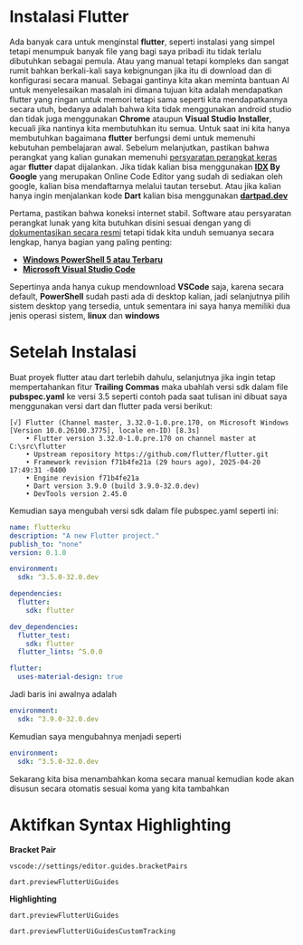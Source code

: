 # Instalasi Flutter

Ada banyak cara untuk menginstal **flutter**, seperti instalasi yang simpel tetapi menumpuk banyak file yang bagi saya pribadi itu tidak terlalu dibutuhkan sebagai pemula. Atau yang manual tetapi kompleks dan sangat rumit bahkan berkali-kali saya kebignungan jika itu di download dan di konfigurasi secara manual. Sebagai gantinya kita akan meminta bantuan AI untuk menyelesaikan masalah ini dimana tujuan kita adalah mendapatkan flutter yang ringan untuk memori tetapi sama seperti kita mendapatkannya secara utuh, bedanya adalah bahwa kita tidak menggunakan android studio dan tidak juga menggunakan **Chrome** ataupun **Visual Studio Installer**, kecuali jika nantinya kita membutuhkan itu semua. Untuk saat ini kita hanya membutuhkan bagaimana **flutter** berfungsi demi untuk memenuhi kebutuhan pembelajaran awal. Sebelum melanjutkan, pastikan bahwa perangkat yang kalian gunakan memenuhi [persyaratan perangkat keras](https://docs.flutter.dev/get-started/install/windows/mobile#hardware-requirements "docs.flutter.dev") agar **flutter** dapat dijalankan. Jika tidak kalian bisa menggunakan **[IDX](https://idx.google.com) By Google** yang merupakan Online Code Editor yang sudah di sediakan oleh google, kalian bisa mendaftarnya melalui tautan tersebut. Atau jika kalian hanya ingin menjalankan kode **Dart** kalian bisa menggunakan **[dartpad.dev](https://dartpad.dev/)**

Pertama, pastikan bahwa koneksi internet stabil. Software atau persyaratan perangkat lunak yang kita butuhkan disini sesuai dengan yang di [dokumentasikan secara resmi](https://docs.flutter.dev/get-started/install/windows/mobile "docs.flutter.dev") tetapi tidak kita unduh semuanya secara lengkap, hanya bagian yang paling penting:

- **[Windows PowerShell 5 atau Terbaru](https://learn.microsoft.com/id-id/powershell/scripting/what-is-windows-powershell?view=powershell-7.5 "microsoft.com")**
- **[Microsoft Visual Studio Code](https://code.visualstudio.com/docs/setup/windows "visualstudio.com")**

Sepertinya anda hanya cukup mendownload **VSCode** saja, karena secara default, **PowerShell** sudah pasti ada di desktop kalian, jadi selanjutnya pilih sistem desktop yang tersedia, untuk sementara ini saya hanya memiliki dua jenis operasi sistem, **linux** dan **windows**

# Setelah Instalasi

Buat proyek flutter atau dart terlebih dahulu, selanjutnya jika ingin tetap mempertahankan fitur **Trailing Commas** maka ubahlah versi sdk dalam file **pubspec.yaml** ke versi 3.5 seperti contoh pada saat tulisan ini dibuat saya menggunakan versi dart dan flutter pada versi berikut:

```pwsh
[√] Flutter (Channel master, 3.32.0-1.0.pre.170, on Microsoft Windows [Version 10.0.26100.3775], locale en-ID) [8.3s]
    • Flutter version 3.32.0-1.0.pre.170 on channel master at C:\src\flutter
    • Upstream repository https://github.com/flutter/flutter.git
    • Framework revision f71b4fe21a (29 hours ago), 2025-04-20 17:49:31 -0400
    • Engine revision f71b4fe21a
    • Dart version 3.9.0 (build 3.9.0-32.0.dev)
    • DevTools version 2.45.0
```

Kemudian saya mengubah versi sdk dalam file pubspec.yaml seperti ini:

```yaml
name: flutterku
description: "A new Flutter project."
publish_to: "none"
version: 0.1.0

environment:
  sdk: ^3.5.0-32.0.dev

dependencies:
  flutter:
    sdk: flutter

dev_dependencies:
  flutter_test:
    sdk: flutter
  flutter_lints: ^5.0.0

flutter:
  uses-material-design: true
```

Jadi baris ini awalnya adalah

```yaml
environment:
  sdk: ^3.9.0-32.0.dev
```

Kemudian saya mengubahnya menjadi seperti

```yaml
environment:
  sdk: ^3.5.0-32.0.dev
```

Sekarang kita bisa menambahkan koma secara manual kemudian kode akan disusun secara otomatis sesuai koma yang kita tambahkan

# Aktifkan Syntax Highlighting

**Bracket Pair**

`vscode://settings/editor.guides.bracketPairs`

`dart.previewFlutterUiGuides`

**Highlighting**

`dart.previewFlutterUiGuides`

`dart.previewFlutterUiGuidesCustomTracking`
